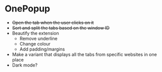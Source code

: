 # OnePopup

* ~~Open the tab when the user clicks on it~~
* ~~Sort and split the tabs based on the window ID~~
* Beautify the extension
  * Remove underline
  * Change colour
  * Add padding/margins
* Make a variant that displays all the tabs from specific websites in one place
* Dark mode?

